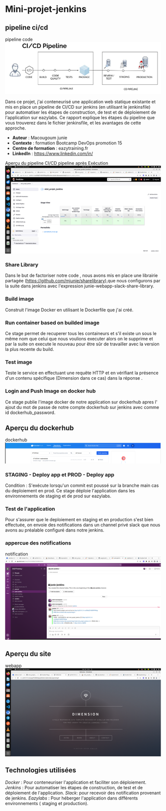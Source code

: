 # Mini-projet-jenkins

## pipeline ci/cd
pipeline code
![Tux, pipeline code](/images/pipeline.jpeg)

Dans ce projet, j'ai conteneurisé une application web statique existante et mis en place un pipeline de CI/CD sur jenkins (en utilisant le jenkinsfile) pour automatiser les étapes de construction, de test et de déploiement de l'application sur eazylabs. Ce rapport explique les étapes du pipeline que vous trouverez dans le fichier jenkinsfile, et les avantages de cette approche.

- **Auteur** : Macougoum junie
- **Contexte** : formation Bootcamp DevOps promotion 15
- **Centre de formation** : eazytraining.fr
- **LinkedIn** : https://www.linkedin.com/in/

Aperçu du pipeline CI/CD
pipeline après Exécution
![Tux, pipeline code](/images/pipelinejenkins.png)


### Share Library
Dans le but de factoriser notre code , nous avons mis en place une librairie partagée (https://github.com/mjunie/sharelibrary),que nous configurons par la suite dans jenkins avec l'expression junie-webapp-slack-share-library.

### Build image
Construit l'image Docker en utilisant le Dockerfile que j'ai créé.

### Run container based on builded image
Ce stage permet de recuperer tous les containeurs et s'il existe un sous le même nom que celui que nous voulions executer alors on le supprime et par la suite on execute le nouveau pour être sûr de travailler avec la version la plus recente du build.

### Test image
Teste le service en effectuant une requête HTTP et en vérifiant la présence d'un contenu spécifique (Dimension dans ce cas) dans la réponse .


### Login and Push Image on docker hub
Ce stage publie l'image docker de notre application sur dockerhub apres l' ajout du mot de passe de notre compte dockerhub sur jenkins avec comme id dockerhub_password.

## Aperçu du dockerhub
dockerhub
![Tux, pipeline code](/images/dockerhubimage.png)


### STAGING - Deploy app et PROD - Deploy app
Condition : S'exécute lorsqu'un commit est poussé sur la branche main cas du deploiement en prod.
Ce stage déploie l'application dans les environnements de staging  et de prod sur eazylabs.

### Test de l'application
Pour s'assurer que le deploiement en staging et en production s'est bien effectuée, on envoie des notifications dans un channel privé slack que nous avons au préalable configuré dans notre jenkins.

### appercue des notifications
notification
![Tux, pipeline code](/images/slacknotification.png)

## Aperçu du site

webapp
![Tux, pipeline code](/images/webappjenkins.png)


## Technologies utilisées
*Docker* : Pour conteneuriser l'application et faciliter son déploiement.
*Jenkins* : Pour automatiser les étapes de construction, de test et de déploiement de l'application.
*Slack*: pour recevoir des notification provenant de jenkins.
*Eazylabs* : Pour héberger l'application dans différents environnements ( staging et production).
